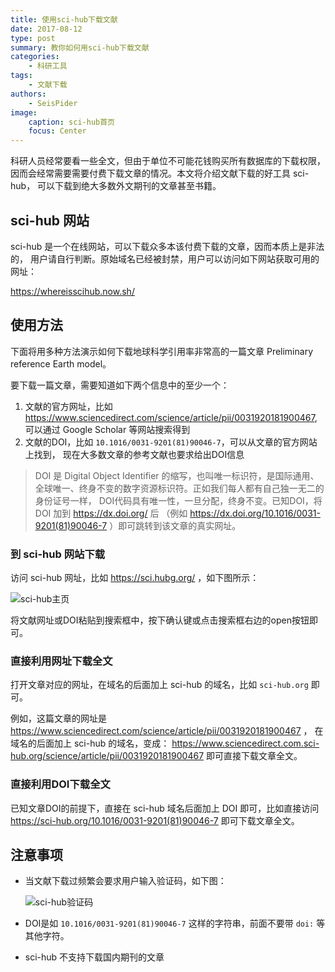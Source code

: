 ```yaml
---
title: 使用sci-hub下载文献
date: 2017-08-12
type: post
summary: 教你如何用sci-hub下载文献
categories:
    - 科研工具
tags:
    - 文献下载
authors:
    - SeisPider
image:
    caption: sci-hub首页
    focus: Center
---
```


科研人员经常要看一些全文，但由于单位不可能花钱购买所有数据库的下载权限，
因而会经常需要需要付费下载文章的情况。本文将介绍文献下载的好工具 sci-hub，
可以下载到绝大多数外文期刊的文章甚至书籍。

## sci-hub 网站

sci-hub 是一个在线网站，可以下载众多本该付费下载的文章，因而本质上是非法的，
用户请自行判断。原始域名已经被封禁，用户可以访问如下网站获取可用的网址：

https://whereisscihub.now.sh/

## 使用方法

下面将用多种方法演示如何下载地球科学引用率非常高的一篇文章 Preliminary reference Earth model。

要下载一篇文章，需要知道如下两个信息中的至少一个：

1.  文献的官方网址，比如 https://www.sciencedirect.com/science/article/pii/0031920181900467,
    可以通过 Google Scholar 等网站搜索得到
2.  文献的DOI，比如 `10.1016/0031-9201(81)90046-7`，可以从文章的官方网站上找到，
    现在大多数文章的参考文献也要求给出DOI信息

> DOI 是 Digital Object Identifier 的缩写，也叫唯一标识符，是国际通用、
> 全球唯一、终身不变的数字资源标识符。正如我们每人都有自己独一无二的身份证号一样，
> DOI代码具有唯一性，一旦分配，终身不变。已知DOI，将 DOI 加到 https://dx.doi.org/ 后
> （例如 https://dx.doi.org/10.1016/0031-9201(81)90046-7 ）即可跳转到该文章的真实网址。

### 到 sci-hub 网站下载

访问 sci-hub 网址，比如 https://sci.hubg.org/ ，如下图所示：

![sci-hub主页](sci-hub-homepage.jpg)

将文献网址或DOI粘贴到搜索框中，按下确认键或点击搜索框右边的open按钮即可。

### 直接利用网址下载全文

打开文章对应的网址，在域名的后面加上 sci-hub 的域名，比如 `sci-hub.org` 即可。

例如，这篇文章的网址是 https://www.sciencedirect.com/science/article/pii/0031920181900467 ，
在域名的后面加上 sci-hub 的域名，变成：
https://www.sciencedirect.com.sci-hub.org/science/article/pii/0031920181900467
即可直接下载文章全文。

### 直接利用DOI下载全文

已知文章DOI的前提下，直接在 sci-hub 域名后面加上 DOI 即可，比如直接访问
https://sci-hub.org/10.1016/0031-9201(81)90046-7 即可下载文章全文。

## 注意事项

-   当文献下载过频繁会要求用户输入验证码，如下图：

    ![sci-hub验证码](sci-hub-captcha.png)

-   DOI是如 `10.1016/0031-9201(81)90046-7` 这样的字符串，前面不要带 `doi:` 等其他字符。
-   sci-hub 不支持下载国内期刊的文章
